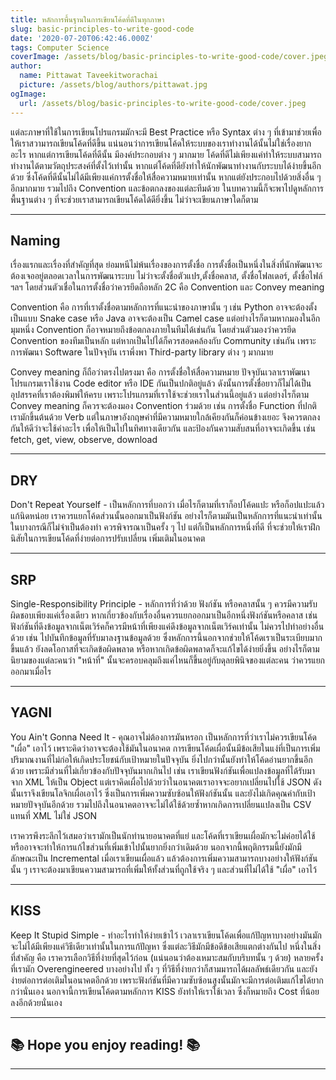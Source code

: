 ```yaml
---
title: หลักการพื้นฐานในการเขียนโค้ดที่ดีในทุกภาษา
slug: basic-principles-to-write-good-code
date: '2020-07-20T06:42:46.000Z'
tags: Computer Science
coverImage: /assets/blog/basic-principles-to-write-good-code/cover.jpeg
author:
  name: Pittawat Taveekitworachai
  picture: /assets/blog/authors/pittawat.jpg
ogImage:
  url: /assets/blog/basic-principles-to-write-good-code/cover.jpeg
---
```


แต่ละภาษาที่ใช้ในการเขียนโปรแกรมมักจะมี Best Practice หรือ Syntax ต่าง ๆ ที่เข้ามาช่วยเพื่อให้เราสวามารถเขียนโค้ดที่ดีขึ้น แน่นอนว่าการเขียนโค้ดให้ระบบของเราทำงานได้นั้นไม่ใช่เรื่องยากอะไร หากแต่การเขียนโค้ดที่ดีนั้น มีองค์ประกอบต่าง ๆ มากมาย โค้ดที่ดีไม่เพียงแค่ทำให้ระบบสามารถทำงานได้ตามวัตถุประสงค์ที่ตั้งไว้เท่านั้น หากแต่โค้ดที่ดียังทำให้นักพัฒนาทำงานกับระบบได้ง่ายขึ้นอีกด้วย ซึ่งโค้ดที่ดีนั้นไม่ได้มีเพียงแค่การตั้งชื่อให้สื่อความหมายเท่านั้น หากแต่ยังประกอบไปด้วยสิ่งอื่น ๆ อีกมากมาย รวมไปถึง Convention และข้อตกลงของแต่ละทีมด้วย ในบทความนี้ก็จะพาไปดูหลักการพื้นฐานต่าง ๆ ที่จะช่วยเราสามารถเขียนโค้ดได้ดียิ่งขึ้น ไม่ว่าจะเขียนภาษาใดก็ตาม

---

## Naming

เรื่องแรกและเรื่องที่สำคัญที่สุด ย่อมหนีไม่พ้นเรื่องของการตั้งชื่อ การตั้งชื่อเป็นหนึ่งในสิ่งที่นักพัฒนาจะต้องเจออยู่ตลอดเวลาในการพัฒนาระบบ ไม่ว่าจะตั้งชื่อตัวแปร,​ ตั้งชื่อคลาส,​ ตั้งชื่อโฟลเดอร์,​ ตั้งชื่อไฟล์ ฯลฯ โดยส่วนตัวเชื่อในการตั้งชื่อว่าควรยึดถือหลัก 2C คือ Convention และ Convey meaning

Convention คือ การที่เราตั้งชื่อตามหลักการที่แนะนำของภาษานั้น ๆ เช่น Python อาจจะต้องตั้งเป็นแบบ Snake case หรือ Java อาจจะต้องเป็น Camel case แต่อย่างไรก็ตามหากมองในอีกมุมหนึ่ง Convention ก็อาจหมายถึงข้อตกลงภายในทีมได้เช่นกัน โดยส่วนตัวมองว่าควรยึด Convention ของทีมเป็นหลัก แต่หากเป็นไปได้ก็ควรสอดคล้องกับ Community เช่นกัน เพราะการพัฒนา Software ในปัจจุบัน เราพึ่งพา Third-party library ต่าง ๆ มากมาย

Convey meaning ก็ถือว่าตรงไปตรงมา คือ การตั้งชื่อให้สื่อความหมาย ปัจจุบันเวลาเราพัฒนาโปรแกรมเราใช้งาน Code editor หรือ IDE กันเป็นปกติอยู่แล้ว ดังนั้นการตั้งชื่อยาวก็ไม่ได้เป็นอุปสรรคที่เราต้องพิมพ์ให้ครบ เพราะโปรแกรมที่เราใช้จะช่วยเราในส่วนนี้อยู่แล้ว แต่อย่างไรก็ตาม Convey meaning ก็ควรจะต้องมอง Convention ร่วมด้วย เช่น การตั้งชื่อ Function ที่ปกติเรามักขึ้นต้นด้วย Verb แต่ในภาษาอังกฤษคำที่มีความหมายใกล้เคียงกันก็ค่อนข้างเยอะ จึงควรตกลงกันให้ดีว่าจะใช้คำอะไร เพื่อให้เป็นไปในทิศทางเดียวกัน และป้องกันความสับสนที่อาจจะเกิดขึ้น เช่น fetch, get, view, observe, download

---

## DRY

Don't Repeat Yourself - เป็นหลักการที่บอกว่า เมื่อไรก็ตามที่เราก็อปโค้ดแปะ หรือก็อปแปะแล้วแก้นิดหน่อย เราควรแยกโค้ดส่วนนั้นออกมาเป็นฟังก์ชัน อย่างไรก็ตามมันเป็นหลักการที่แนะนำเท่านั้น ในบางกรณีก็ไม่จำเป็นต้องทำ ควรพิจารณาเป็นครั้ง ๆ ไป แต่ก็เป็นหลักการหนึ่งที่ดี ที่จะช่วยให้เราฝึกนิสัยในการเขียนโค้ดที่ง่ายต่อการปรับเปลี่ยน เพิ่มเติมในอนาคต

---

## SRP

Single-Responsibility Principle - หลักการที่ว่าด้วย ฟังก์ชัน หรือคลาสนั้น ๆ ควรมีความรับผิดชอบเพียงแค่เรื่องเดียว หากเกี่ยวข้องกับเรื่องอื่นควรแยกออกมาเป็นอีกหนึ่งฟังก์ชันหรือคลาส เช่น ฟังก์ชันที่ดึงข้อมูลจากเน็ตเวิร์คก็ควรมีหน้าที่เพียงแค่ดึงข้อมูลจากเน็ตเวิร์คเท่านั้น ไม่ควรไปทำอย่างอื่นด้วย เช่น ไปบันทึกข้อมูลที่รับมาลงฐานข้อมูลด้วย ซึ่งหลักการนี้นอกจากช่วยให้โค้ดเราเป็นระเบียบมากขึ้นแล้ว ยังลดโอกาสที่จะเกิดข้อผิดพลาด หรือหากเกิดข้อผิดพลาดก็จะแก้ไขได้ง่ายยิ่งขึ้น อย่างไรก็ตามนิยามของแต่ละคนว่า "หน้าที่" นั้นจะครอบคลุมถึงแค่ไหนก็ขึ้นอยู่กับดุลยพินิจของแต่ละคน ว่าควรแยกออกมาเมื่อไร

---

## YAGNI

You Ain't Gonna Need It - คุณอาจไม่ต้องการมันหรอก เป็นหลักการที่ว่าเราไม่ควรเขียนโค้ด "เผื่อ" เอาไว้ เพราะคิดว่าอาจจะต้องใช้มันในอนาคต การเขียนโค้ดเผื่อนั้นมีข้อเสียในแง่ที่เป็นการเพิ่มปริมาณงานที่ไม่ก่อให้เกิดประโยชน์กับเป้าหมายในปัจจุบัน ยิ่งไปกว่านั้นยังทำให้โค้ดอ่านยากขึ้นอีกด้วย เพราะมีส่วนที่ไม่เกี่ยวข้องกับปัจจุบันมากเกินไป เช่น เราเขียนฟังก์ชันเพื่อแปลงข้อมูลที่ได้รับมาจาก XML ให้เป็น Object แต่เราคิดเผื่อไปด้วยว่าในอนาคตเราอาจจะอยากเปลี่ยนไปใช้ JSON ดังนั้นเราจึงเขียนโลจิกเผื่อเอาไว้ ซึ่งเป็นการเพิ่มความซับซ้อนให้ฟังก์ชันนั้น และยังไม่เกิดคุณค่ากับเป้าหมายปัจจุบันอีกด้วย รวมไปถึงในอนาคตอาจจะไม่ได้ใช้ด้วยซ้ำหากเกิดการเปลี่ยนแปลงเป็น CSV แทนที่ XML ไม่ใช่ JSON

เราควรพึงระลึกไว้เสมอว่าเรามักเป็นนักทำนายอนาคตที่แย่ และโค้ดที่เราเขียนเผื่อมักจะไม่ค่อยได้ใช้ หรืออาจจะทำให้การแก้ไขส่วนที่เพิ่มเข้าไปนั้นยากยิ่งกว่าเดิมด้วย นอกจากนี้พฤติกรรมนี้ยังมักมีลักษณะเป็น Incremental เมื่อเราเขียนเผื่อแล้ว แล้วต้องการเพิ่มความสามารถบางอย่างให้ฟังก์ชันนั้น ๆ เราจะต้องมาเขียนความสามารถที่เพิ่มให้ทั้งส่วนที่ถูกใช้จริง ๆ และส่วนที่ไม่ได้ใช้ "เผื่อ" เอาไว้

---

## KISS

Keep It Stupid Simple - ทำอะไรทำให้ง่ายเข้าไว้ เวลาเราเขียนโค้ดเพื่อแก้ปัญหาบางอย่างมันมักจะไม่ได้มีเพียงแค่วิธีเดียวเท่านั้นในการแก้ปัญหา ซึ่งแต่ละวิธีมักมีข้อดีข้อเสียแตกต่างกันไป หนึ่งในสิ่งที่สำคัญ คือ เราควรเลือกวิธีที่ง่ายที่สุดไว้ก่อน (แน่นอนว่าต้องเหมาะสมกับบริบทนั้น ๆ ด้วย) หลายครั้งที่เรามัก Overengineered บางอย่างไป ทั้ง ๆ ที่วิธีที่ง่ายกว่าก็สามมารถได้ผลลัพธ์เดียวกัน และยังง่ายต่อการต่อเติมในอนาคตอีกด้วย เพราะฟังก์ชันที่มีความซับซ้อนสูงนั้นมักจะมีการต่อเติมแก้ไขได้ยากกว่านั่นเอง นอกจานี้การเขียนโค้ดตามหลักการ KISS ยังทำให้เราใช้เวลา ซึ่งก็หมายถึง Cost ที่น้อยลงอีกด้วยนั่นเอง

---

## **📚 Hope you enjoy reading! 📚**

---
